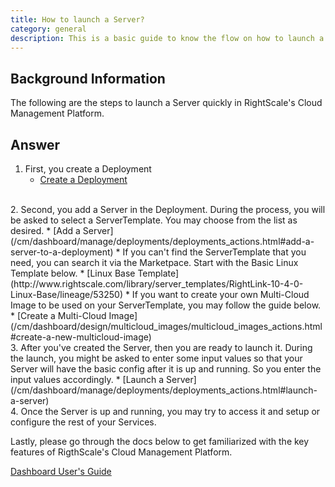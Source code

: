 ```yaml
---
title: How to launch a Server?
category: general
description: This is a basic guide to know the flow on how to launch a Server in RightScale's Cloud Management.
---
```


## Background Information

The following are the steps to launch a Server quickly in RightScale's Cloud Management Platform.

## Answer

1. First, you create a Deployment
	* [Create a Deployment](/cm/dashboard/manage/deployments/deployments_actions.html#create-a-new-deployment​)
<br>
2. Second, you add a Server in the Deployment. During the process, you will be asked to select a ServerTemplate. You may choose from the list as desired.
	* [Add a Server](/cm/dashboard/manage/deployments/deployments_actions.html#add-a-server-to-a-deployment​)
	* If you can't find the ServerTemplate that you need, you can search it via the Marketpace. Start with the Basic Linux Template below.
		* [Linux Base Template](http://www.rightscale.com/library/server_templates/RightLink-10-4-0-Linux-Base/lineage/53250)
	*  If you want to create your own Multi-Cloud Image to be used on your ServerTemplate, you may follow the guide below.
		* [Create a Multi-Cloud Image](/cm/dashboard/design/multicloud_images/multicloud_images_actions.html#create-a-new-multicloud-image)
<br>
3. After you've created the Server, then you are ready to launch it. During the launch, you might be asked to enter some input values so that your Server will have the basic config after it is up and running. So you enter the input values accordingly.
	* [Launch a Server](/cm/dashboard/manage/deployments/deployments_actions.html#launch-a-server​)
<br>
4. Once the Server is up and running, you may try to access it and setup or configure the rest of your Services.

Lastly, please go through the docs below to get familiarized with the key features of RigthScale's Cloud Management Platform.

[Dashboard User's Guide](/cm/dashboard/index.html)
